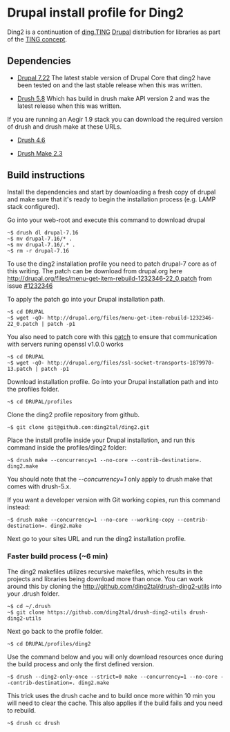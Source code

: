 # Drupal install profile for Ding2
Ding2 is a continuation of [ding.TING](http://ting.dk/content/om-dingting) [Drupal](http://drupal.org/project/drupal) distribution for libraries as part of the [TING concept](http://ting.dk).

## Dependencies

* [Drupal 7.22](https://drupal.org/drupal-7.22-release-notes) The latest stable version of Drupal Core that ding2 have been tested on and the last stable release when this was written.

* [Drush 5.8](http://drupal.org/project/drush) Which has build in drush make API version 2 and was the latest release when this was written.

If you are running an Aegir 1.9 stack you can download the required version of drush and drush make at these URLs.

* [Drush 4.6](http://drupal.org/project/drush)

* [Drush Make 2.3](http://drupal.org/project/drush_make)

## Build instructions

Install the dependencies and start by downloading a fresh copy of drupal and make sure that it's ready to begin the installation process (e.g. LAMP stack configured).

Go into your web-root and execute this command to download drupal

	~$ drush dl drupal-7.16
	~$ mv drupal-7.16/* .
	~$ mv drupal-7.16/.* .
	~$ rm -r drupal-7.16

To use the ding2 installation profile you need to patch drupal-7 core as of this writing. The patch can be download from drupal.org here http://drupal.org/files/menu-get-item-rebuild-1232346-22_0.patch from issue [#1232346](http://drupal.org/node/1232346)

To apply the patch go into your Drupal installation path.

	~$ cd DRUPAL
	~$ wget -qO- http://drupal.org/files/menu-get-item-rebuild-1232346-22_0.patch | patch -p1

You also need to patch core with this [patch](https://drupal.org/node/1879970) to ensure that communication with servers runing openssl v1.0.0 works

	~$ cd DRUPAL
	~$ wget -qO- http://drupal.org/files/ssl-socket-transports-1879970-13.patch | patch -p1

Download installation profile. Go into your Drupal installation path and into the profiles folder.

    ~$ cd DRUPAL/profiles

Clone the ding2 profile repository from github.

    ~$ git clone git@github.com:ding2tal/ding2.git

Place the install profile inside your Drupal installation, and run this command inside the profiles/ding2 folder:

	~$ drush make --concurrency=1 --no-core --contrib-destination=. ding2.make

You should note that the _--concurrency=1_ only apply to drush make that comes with drush-5.x.

If you want a developer version with Git working copies, run this command instead:

    ~$ drush make --concurrency=1 --no-core --working-copy --contrib-destination=. ding2.make

Next go to your sites URL and run the ding2 installation profile.

### Faster build process (~6 min)

The ding2 makefiles utilizes recursive makefiles, which results in the projects
and libraries being download more than once. You can work around this by cloning
the http://github.com/ding2tal/drush-ding2-utils into your .drush folder.

    ~$ cd ~/.drush
    ~$ git clone https://github.com/ding2tal/drush-ding2-utils drush-ding2-utils

Next go back to the profile folder.

    ~$ cd DRUPAL/profiles/ding2

Use the command below and you will only download resources once during the build
process and only the first defined version.

    ~$ drush --ding2-only-once --strict=0 make --concurrency=1 --no-core --contrib-destination=. ding2.make

This trick uses the drush cache and to build once more within 10 min you will
need to clear the cache. This also applies if the build fails and you need to
rebuild.

    ~$ drush cc drush

